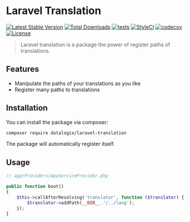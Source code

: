 # Laravel Translation

[![Latest Stable Version](https://poser.pugx.org/datalogix/laravel-translation/version)](https://packagist.org/packages/datalogix/laravel-translation)
[![Total Downloads](https://poser.pugx.org/datalogix/laravel-translation/downloads)](https://packagist.org/packages/datalogix/laravel-translation)
[![tests](https://github.com/datalogix/laravel-translation/workflows/tests/badge.svg)](https://github.com/datalogix/laravel-translation/actions)
[![StyleCI](https://github.styleci.io/repos/418695011/shield?style=flat)](https://github.styleci.io/repos/418695011)
[![codecov](https://codecov.io/gh/datalogix/laravel-translation/branch/main/graph/badge.svg)](https://codecov.io/gh/datalogix/laravel-translation)
[![License](https://poser.pugx.org/datalogix/laravel-translation/license)](https://packagist.org/packages/datalogix/laravel-translation)

> Laravel translation is a package the power of register paths of translations.

## Features

- Manipulate the paths of your translations as you like
- Register many paths to translations

## Installation

You can install the package via composer:

```bash
composer require datalogix/laravel-translation
```

The package will automatically register itself.

## Usage

```php
// app/Providers/AppServiceProvider.php

public function boot()
{
    $this->callAfterResolving('translator', function ($translator) {
        $translator->addPath(__DIR__.'/../lang');
    });
}
```
